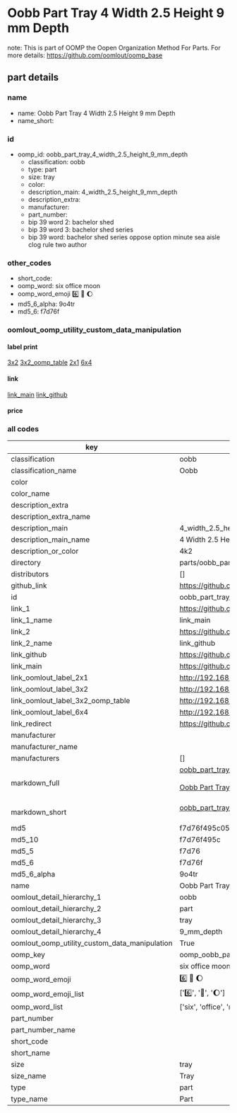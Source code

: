 # Oobb Part Tray 4 Width 2.5 Height 9 mm Depth  

note: This is part of OOMP the Oopen Organization Method For Parts. For more details: https://github.com/oomlout/oomp_base

##  part details
  







### name
* name: Oobb Part Tray 4 Width 2.5 Height 9 mm Depth
* name_short: 
### id
* oomp_id: oobb_part_tray_4_width_2.5_height_9_mm_depth
  * classification: oobb
  * type: part
  * size: tray
  * color: 
  * description_main: 4_width_2.5_height_9_mm_depth
  * description_extra: 
  * manufacturer: 
  * part_number: 
  * bip 39 word 2: bachelor shed
  * bip 39 word 3: bachelor shed series
  * bip 39 word: bachelor shed series oppose option minute sea aisle clog rule two author

### other_codes
* short_code: 
* oomp_word: six office moon
* oomp_word_emoji :six: :office: :moon:
* md5_6_alpha: 9o4tr
* md5_6: f7d76f






### oomlout_oomp_utility_custom_data_manipulation
#### label print
[3x2](http://192.168.1.245:1112/?label=oomp%209o4tr)
[3x2_oomp_table](http://192.168.1.108:1112/?label=oomp%209o4tr)
[2x1](http://192.168.1.242:1112/?label=oomp%209o4tr)
[6x4](http://192.168.1.55:1112/?label=oomp%209o4tr)    

#### link

[link_main](https://github.com/oomlout/oomlout_oomp_version_1_messy/tree/main/parts/oobb_part_tray_4_width_2.5_height_9_mm_depth) [link_github](https://github.com/oomlout/oomlout_oomp_version_1_messy/tree/main/parts/oobb_part_tray_4_width_2.5_height_9_mm_depth)                             

#### price







### all codes 
| key | value |  
| --- | --- |  
| classification | oobb |  
| classification_name | Oobb |  
| color |  |  
| color_name |  |  
| description_extra |  |  
| description_extra_name |  |  
| description_main | 4_width_2.5_height_9_mm_depth |  
| description_main_name | 4 Width 2.5 Height 9 mm Depth |  
| description_or_color | 4k2 |  
| directory | parts/oobb_part_tray_4_width_2.5_height_9_mm_depth |  
| distributors | [] |  
| github_link | https://github.com/oomlout/oomlout_oomp_part_src/tree/main/parts/oobb_part_tray_4_width_2.5_height_9_mm_depth |  
| id | oobb_part_tray_4_width_2.5_height_9_mm_depth |  
| link_1 | https://github.com/oomlout/oomlout_oomp_version_1_messy/tree/main/parts/oobb_part_tray_4_width_2.5_height_9_mm_depth |  
| link_1_name | link_main |  
| link_2 | https://github.com/oomlout/oomlout_oomp_version_1_messy/tree/main/parts/oobb_part_tray_4_width_2.5_height_9_mm_depth |  
| link_2_name | link_github |  
| link_github | https://github.com/oomlout/oomlout_oomp_version_1_messy/tree/main/parts/oobb_part_tray_4_width_2.5_height_9_mm_depth |  
| link_main | https://github.com/oomlout/oomlout_oomp_version_1_messy/tree/main/parts/oobb_part_tray_4_width_2.5_height_9_mm_depth |  
| link_oomlout_label_2x1 | http://192.168.1.242:1112/?label=oomp%209o4tr |  
| link_oomlout_label_3x2 | http://192.168.1.245:1112/?label=oomp%209o4tr |  
| link_oomlout_label_3x2_oomp_table | http://192.168.1.108:1112/?label=oomp%209o4tr |  
| link_oomlout_label_6x4 | http://192.168.1.55:1112/?label=oomp%209o4tr |  
| link_redirect | https://github.com/oomlout/oomlout_oomp_version_1_messy/tree/main/parts/oobb_part_tray_4_width_2.5_height_9_mm_depth |  
| manufacturer |  |  
| manufacturer_name |  |  
| manufacturers | [] |  
| markdown_full | [oobb_part_tray_4_width_2.5_height_9_mm_depth](none)<br>[](none)<br>[Oobb Part Tray 4 Width 2.5 Height 9 Mm Depth](none)<br><br> |  
| markdown_short | [oobb_part_tray_4_width_2.5_height_9_mm_depth](none)<br><br> |  
| md5 | f7d76f495c05b83e354dd9b988315089 |  
| md5_10 | f7d76f495c |  
| md5_5 | f7d76 |  
| md5_6 | f7d76f |  
| md5_6_alpha | 9o4tr |  
| name | Oobb Part Tray 4 Width 2.5 Height 9 mm Depth |  
| oomlout_detail_hierarchy_1 | oobb |  
| oomlout_detail_hierarchy_2 | part |  
| oomlout_detail_hierarchy_3 | tray |  
| oomlout_detail_hierarchy_4 | 9_mm_depth |  
| oomlout_oomp_utility_custom_data_manipulation | True |  
| oomp_key | oomp_oobb_part_tray_4_width_2.5_height_9_mm_depth |  
| oomp_word | six office moon |  
| oomp_word_emoji | :six: :office: :moon: |  
| oomp_word_emoji_list | [':six:', ':office:', ':moon:'] |  
| oomp_word_list | ['six', 'office', 'moon'] |  
| part_number |  |  
| part_number_name |  |  
| short_code |  |  
| short_name |  |  
| size | tray |  
| size_name | Tray |  
| type | part |  
| type_name | Part |  
